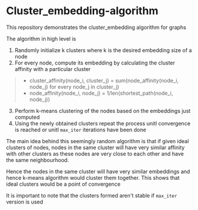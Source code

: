 # Cluster_embedding-algorithm
This repository demonstrates the cluster_embedding algorithm for graphs

The algorithm in high level is
1. Randomly initialize k clusters where k is the desired embedding size of a node
2. For every node, compute its embedding by calculating the cluster affinity with a particular cluster 
> * cluster_affinity(node_i, cluster_j) = sum(node_affinity(node_i, node_j) for every node_j in cluster_j)
> * node_affinity(node_i, node_j) = 1/len(shortest_path(node_i, node_j))

3. Perform k-means clustering of the nodes based on the embeddings just computed
4. Using the newly obtained clusters repeat the process unitl convergence is reached or unitl `max_iter` iterations have been done


The main idea behind this seemingly random algorithm is that if given ideal clusters of nodes, nodes in the same cluster will have very similar affinity with other clusters as these nodes are very close to each other and have the same neighbourhood. 

Hence the nodes in the same cluster will have very similar embeddings and hence k-means algorithm would cluster them together. This shows that ideal clusters would be a point of convergence

It is important to note that the clusters formed aren't stable if `max_iter` version is used
